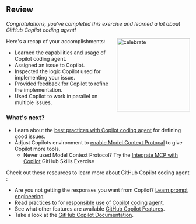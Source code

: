 ## Review

_Congratulations, you've completed this exercise and learned a lot about GitHub Copilot coding agent!_

<img src="https://octodex.github.com/images/jetpacktocat.png" alt=celebrate width=200 align=right>

Here's a recap of your accomplishments:

- Learned the capabilities and usage of Copilot coding agent.
- Assigned an issue to Copilot.
- Inspected the logic Copilot used for implementing your issue.
- Provided feedback for Copilot to refine the implementation.
- Used Copilot to work in parallel on multiple issues.

### What's next?

- Learn about the [best practices with Copilot coding agent](https://docs.github.com/en/enterprise-cloud@latest/early-access/copilot/coding-agent/best-practices-for-using-copilot-coding-agent) for defining good issues.
- Adjust Copilots environment to [enable Model Context Protocal](https://docs.github.com/en/enterprise-cloud@latest/early-access/copilot/coding-agent/extending-copilot-coding-agent-with-model-context-protocol) to give Copilot more tools.
  - Never used Model Context Protocol? Try the [Integrate MCP with Copilot](https://github.com/skills/integrate-mcp-with-copilot) GitHub Skills Exercise

Check out these resources to learn more about GitHub Copilot coding agent :

- Are you not getting the responses you want from Copilot? [Learn prompt engineering](https://docs.github.com/en/copilot/using-github-copilot/copilot-chat/prompt-engineering-for-copilot-chat)
- Read practices to for [responsible use of Copilot coding agent](https://docs.github.com/en/enterprise-cloud@latest/early-access/copilot/coding-agent/responsible-use-of-copilot-coding-agent).
- See what other features are available [GitHub Copilot Features](https://docs.github.com/en/copilot/about-github-copilot/github-copilot-features).
- Take a look at the [GitHub Copilot Documentation](https://docs.github.com/en/copilot).

